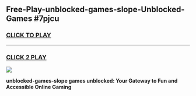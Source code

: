 
## Free-Play-unblocked-games-slope-Unblocked-Games #7pjcu
<h3>
<a href="https://news.freeplayer.one?title=unblocked-games-slope&ref=8M">CLICK TO PLAY</a></h3>
<hr>

<h3>
<a href="https://news.freeplayer.one?title=unblocked-games-slope&ref=8M">CLICK 2 PLAY</a>
  
</h3>

<a href="https://news.freeplayer.one?title=unblocked-games-slope&ref=8M"><img src="https://clearcache.store/games.png"></a>


**unblocked-games-slope games unblocked: Your Gateway to Fun and Accessible Online Gaming**

